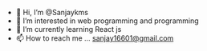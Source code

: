 - 👋 Hi, I’m @Sanjaykms
- 👀 I’m interested in web programming and programming
- 🌱 I’m currently learning React js
- 📫 How to reach me ... sanjay16601@gmail.com

<!---
Sanjaykms/Sanjaykms is a ✨ special ✨ repository because its `README.md` (this file) appears on your GitHub profile.
You can click the Preview link to take a look at your changes.
--->
